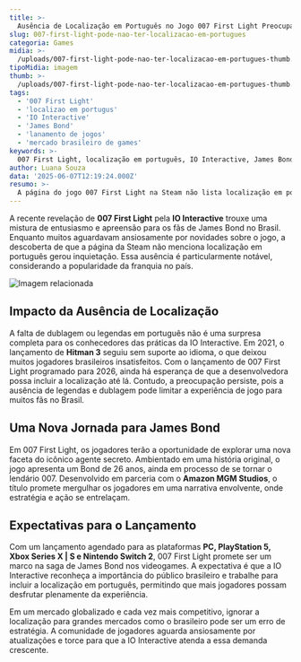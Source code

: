 ```yaml
---
title: >-
  Ausência de Localização em Português no Jogo 007 First Light Preocupa Fãs Brasileiros
slug: 007-first-light-pode-nao-ter-localizacao-em-portugues
categoria: Games
midia: >-
  /uploads/007-first-light-pode-nao-ter-localizacao-em-portugues-thumb.webp
tipoMidia: imagem
thumb: >-
  /uploads/007-first-light-pode-nao-ter-localizacao-em-portugues-thumb.webp
tags:
  - '007 First Light'
  - 'localizao em portugus'
  - 'IO Interactive'
  - 'James Bond'
  - 'lanamento de jogos'
  - 'mercado brasileiro de games'
keywords: >-
  007 First Light, localização em português, IO Interactive, James Bond, lançamento de jogos, mercado brasileiro de games
author: Luana Souza
data: '2025-06-07T12:19:24.000Z'
resumo: >-
  A página do jogo 007 First Light na Steam não lista localização em português, levantando preocupações entre os fãs de James Bond no Brasil.
---
```


A recente revelação de **007 First Light** pela **IO Interactive** trouxe uma mistura de entusiasmo e apreensão para os fãs de James Bond no Brasil. Enquanto muitos aguardavam ansiosamente por novidades sobre o jogo, a descoberta de que a página da Steam não menciona localização em português gerou inquietação. Essa ausência é particularmente notável, considerando a popularidade da franquia no país.

![Imagem relacionada](/uploads/007-first-light-pode-nao-ter-localizacao-em-portugues-0.png)

## Impacto da Ausência de Localização

A falta de dublagem ou legendas em português não é uma surpresa completa para os conhecedores das práticas da IO Interactive. Em 2021, o lançamento de **Hitman 3** seguiu sem suporte ao idioma, o que deixou muitos jogadores brasileiros insatisfeitos. Com o lançamento de 007 First Light programado para 2026, ainda há esperança de que a desenvolvedora possa incluir a localização até lá. Contudo, a preocupação persiste, pois a ausência de legendas e dublagem pode limitar a experiência de jogo para muitos fãs no Brasil.

## Uma Nova Jornada para James Bond

Em 007 First Light, os jogadores terão a oportunidade de explorar uma nova faceta do icônico agente secreto. Ambientado em uma história original, o jogo apresenta um Bond de 26 anos, ainda em processo de se tornar o lendário 007. Desenvolvido em parceria com o **Amazon MGM Studios**, o título promete mergulhar os jogadores em uma narrativa envolvente, onde estratégia e ação se entrelaçam.

## Expectativas para o Lançamento

Com um lançamento agendado para as plataformas **PC, PlayStation 5, Xbox Series X | S e Nintendo Switch 2**, 007 First Light promete ser um marco na saga de James Bond nos videogames. A expectativa é que a IO Interactive reconheça a importância do público brasileiro e trabalhe para incluir a localização em português, permitindo que mais jogadores possam desfrutar plenamente da experiência.

Em um mercado globalizado e cada vez mais competitivo, ignorar a localização para grandes mercados como o brasileiro pode ser um erro de estratégia. A comunidade de jogadores aguarda ansiosamente por atualizações e torce para que a IO Interactive atenda a essa demanda crescente.